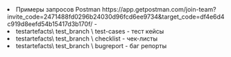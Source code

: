 <li>Примеры запросов Postman   https://app.getpostman.com/join-team?invite_code=2471488fd0296b24030d96fcd6ee9734&target_code=df4e6d4c919d8eefd54b15417d3b170f/ -  </li>
<li>testartefacts\ test_branch \ test-cases  - тест кейсы </li>
<li>testartefacts\ test_branch \ checklist - чек-листы </li>
<li>testartefacts\ test_branch \ bugreport - баг репорты </li>
